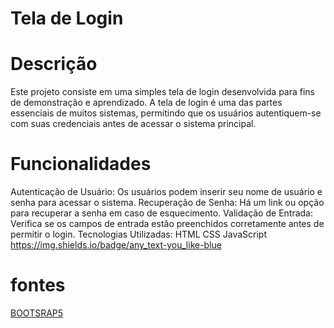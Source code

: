 
# Tela de Login

# Descrição
Este projeto consiste em uma simples tela de login desenvolvida para fins de demonstração e aprendizado. A tela de login é uma das partes essenciais de muitos sistemas, permitindo que os usuários autentiquem-se com suas credenciais antes de acessar o sistema principal.

# Funcionalidades
Autenticação de Usuário: Os usuários podem inserir seu nome de usuário e senha para acessar o sistema.
Recuperação de Senha: Há um link ou opção para recuperar a senha em caso de esquecimento.
Validação de Entrada: Verifica se os campos de entrada estão preenchidos corretamente antes de permitir o login.
Tecnologias Utilizadas:
HTML
CSS
JavaScript
 https://img.shields.io/badge/any_text-you_like-blue



# fontes
[BOOTSRAP5](https://getbootstrap.com/docs/5.0/getting-started/introduction/)

